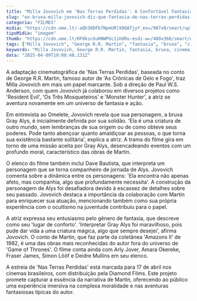 ```yaml
---
title: "Milla Jovovich em 'Nas Terras Perdidas': A Confortável Fantasia de Uma Ex-Bruxa"
slug: "ex-bruxa-milla-jovovich-diz-que-fantasia-de-nas-terras-perdidas-seu-conforto"
categoria: "FILMES"
midia: "https://cdn.ome.lt/-aQh38DFb7NpmURl99QATjyY_eo=/987x0/smart/uploads/conteudo/fotos/inthelostlandstopo.jpg"
tipoMidia: "imagem"
thumb: "https://cdn.ome.lt/HF0kscGuHNWPUc1iHdRu-esdz-w=/480x360/smart/extras/conteudos/inthelostlandstb.jpg"
tags: ["Milla Jovovich", "George R.R. Martin", "fantasia", "bruxa", "cinema", "adaptação literária", "ação", "Nas Terras Perdidas"]
keywords: "Milla Jovovich, George R.R. Martin, fantasia, bruxa, cinema, adaptação literária, ação, Nas Terras Perdidas"
data: "2025-04-09T19:08:48.131Z"
---
```


A adaptação cinematográfica de 'Nas Terras Perdidas', baseada no conto de George R.R. Martin, famoso autor de 'As Crônicas de Gelo e Fogo', traz Milla Jovovich em mais um papel marcante. Sob a direção de Paul W.S. Anderson, com quem Jovovich já colaborou em diversos projetos como 'Resident Evil', 'Os Três Mosqueteiros' e 'Monster Hunter', a atriz se aventura novamente em um universo de fantasia e ação.

Em entrevista ao Omelete, Jovovich revela que sua personagem, a bruxa Gray Alys, é inicialmente definida por sua solidão. 'Ela é uma criatura de outro mundo, sem lembranças de sua origem ou de como obteve seus poderes. Pode tanto abençoar quanto amaldiçoar as pessoas, o que torna sua existência bastante solitária', explica a atriz. A trama do filme gira em torno de uma missão aceita por Gray Alys, desencadeando eventos com um profundo moral, característico das obras de Martin.

O elenco do filme também inclui Dave Bautista, que interpreta um personagem que se torna companheiro de jornada de Alys. Jovovich comenta sobre a dinâmica entre os personagens: 'Ela encontra não apenas afeto, mas companhia, algo que profundamente necessita'. A construção da personagem de Alys foi desafiadora devido à escassez de detalhes sobre seu passado. Jovovich destaca a importância da colaboração com Martin para enriquecer sua atuação, mencionando também como sua própria experiência com o ocultismo na juventude contribuiu para o papel.

A atriz expressa seu entusiasmo pelo gênero de fantasia, que descreve como seu 'lugar de conforto'. 'Interpretar Gray Alys foi maravilhoso, pois pude dar vida a uma criatura mágica, algo que sempre desejei', afirma Jovovich. O conto de Martin, que faz parte da coletânea 'Amazons II' de 1982, é uma das obras mais reconhecidas do autor fora do universo de 'Game of Thrones'. O filme conta ainda com Arly Jover, Amara Okereke, Fraser James, Simon Lööf e Deidre Mullins em seu elenco.

A estreia de 'Nas Terras Perdidas' está marcada para 17 de abril nos cinemas brasileiros, com distribuição pela Diamond Films. Este projeto promete capturar a essência da narrativa de Martin, oferecendo ao público uma experiência imersiva na complexa moralidade e nas aventuras fantasiosas típicas do autor.